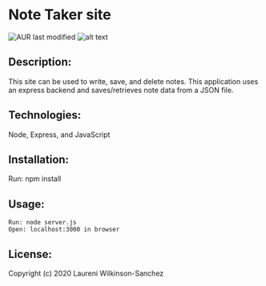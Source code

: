 # Note Taker site

  ![AUR last modified](https://img.shields.io/aur/last-modified/google-Chrome?color=teal&style=plastic)
  ![alt text](screencap.jpg)
 
  ## Description:
  This site can be used to write, save, and delete notes. This application uses an express backend and saves/retrieves note data from a JSON file.

  ## Technologies:
  Node, Express, and JavaScript

  ##  Installation:
  Run: npm install

  ## Usage:
    Run: node server.js
    Open: localhost:3000 in browser

  ## License: 
  Copyright (c) 2020 Laureni Wilkinson-Sanchez